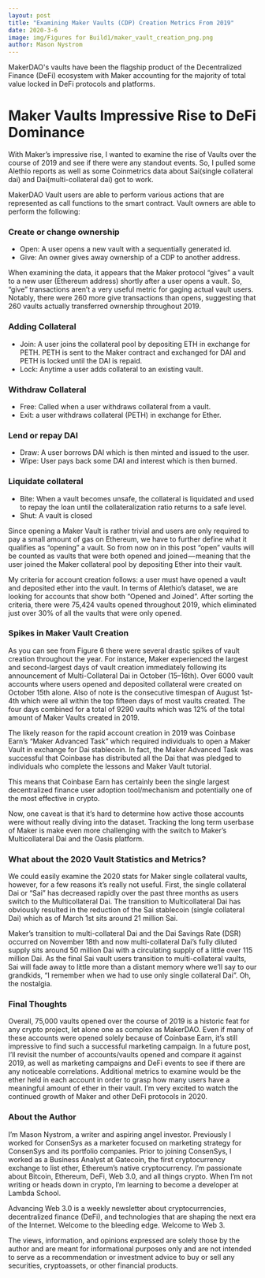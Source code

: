 ```yaml
---
layout: post
title: "Examining Maker Vaults (CDP) Creation Metrics From 2019"
date: 2020-3-6
image: img/Figures for Build1/maker_vault_creation_png.png
author: Mason Nystrom
---
```

MakerDAO's vaults have been the flagship product of the Decentralized Finance (DeFi) ecosystem with Maker accounting for the majority of total value locked in DeFi protocols and platforms. 

# Maker Vaults Impressive Rise to DeFi Dominance
With Maker’s impressive rise, I wanted to examine the rise of Vaults over the course of 2019 and see if there were any standout events. So, I pulled some Alethio reports as well as some Coinmetrics data about Sai(single collateral dai) and Dai(multi-collateral dai) got to work.

MakerDAO Vault users are able to perform various actions that are represented as call functions to the smart contract. Vault owners are able to perform the following:

### Create or change ownership
* Open: A user opens a new vault with a sequentially generated id.
* Give: An owner gives away ownership of a CDP to another address.

When examining the data, it appears that the Maker protocol “gives” a vault to a new user (Ethereum address) shortly after a user opens a vault. So, “give” transactions aren’t a very useful metric for gaging actual vault users. Notably, there were 260 more give transactions than opens, suggesting that 260 vaults actually transferred ownership throughout 2019.

### Adding Collateral
* Join: A user joins the collateral pool by depositing ETH in exchange for PETH. PETH is sent to the Maker contract and exchanged for DAI and PETH is locked until the DAI is repaid.
* Lock: Anytime a user adds collateral to an existing vault.

### Withdraw Collateral
* Free: Called when a user withdraws collateral from a vault.
* Exit: a user withdraws collateral (PETH) in exchange for Ether.

### Lend or repay DAI
* Draw: A user borrows DAI which is then minted and issued to the user.
* Wipe: User pays back some DAI and interest which is then burned.

### Liquidate collateral
* Bite: When a vault becomes unsafe, the collateral is liquidated and used to repay the loan until the collateralization ratio returns to a safe level.
* Shut: A vault is closed

Since opening a Maker Vault is rather trivial and users are only required to pay a small amount of gas on Ethereum, we have to further define what it qualifies as “opening” a vault. So from now on in this post “open” vaults will be counted as vaults that were both opened and joined — meaning that the user joined the Maker collateral pool by depositing Ether into their vault.

My criteria for account creation follows: a user must have opened a vault and deposited ether into the vault. In terms of Alethio’s dataset, we are looking for accounts that show both “Opened and Joined”. 
After sorting the criteria, there were 75,424 vaults opened throughout 2019, which eliminated just over 30% of all the vaults that were only opened.

### Spikes in Maker Vault Creation
As you can see from Figure 6 there were several drastic spikes of vault creation throughout the year. For instance, Maker experienced the largest and second-largest days of vault creation immediately following its announcement of Multi-Collateral Dai in October (15–16th). Over 6000 vault accounts where users opened and deposited collateral were created on October 15th alone. Also of note is the consecutive timespan of August 1st-4th which were all within the top fifteen days of most vaults created. The four days combined for a total of 9290 vaults which was 12% of the total amount of Maker Vaults created in 2019.

The likely reason for the rapid account creation in 2019 was Coinbase Earn’s “Maker Advanced Task” which required individuals to open a Maker Vault in exchange for Dai stablecoin. In fact, the Maker Advanced Task was successful that Coinbase has distributed all the Dai that was pledged to individuals who complete the lessons and Maker Vault tutorial.

This means that Coinbase Earn has certainly been the single largest decentralized finance user adoption tool/mechanism and potentially one of the most effective in crypto.

Now, one caveat is that it’s hard to determine how active those accounts were without really diving into the dataset. Tracking the long term userbase of Maker is make even more challenging with the switch to Maker’s Multicollateral Dai and the Oasis platform.

### What about the 2020 Vault Statistics and Metrics?
We could easily examine the 2020 stats for Maker single collateral vaults, however, for a few reasons it’s really not useful. First, the single collateral Dai or “Sai” has decreased rapidly over the past three months as users switch to the Multicollateral Dai. The transition to Multicollateral Dai has obviously resulted in the reduction of the Sai stablecoin (single collateral Dai) which as of March 1st sits around 21 million Sai.

Maker’s transition to multi-collateral Dai and the Dai Savings Rate (DSR) occurred on November 18th and now multi-collateral Dai’s fully diluted supply sits around 50 million Dai with a circulating supply of a little over 115 million Dai. 
As the final Sai vault users transition to multi-collateral vaults, Sai will fade away to little more than a distant memory where we’ll say to our grandkids, “I remember when we had to use only single collateral Dai”. Oh, the nostalgia. 

### Final Thoughts
Overall, 75,000 vaults opened over the course of 2019 is a historic feat for any crypto project, let alone one as complex as MakerDAO. Even if many of these accounts were opened solely because of Coinbase Earn, it’s still impressive to find such a successful marketing campaign. In a future post, I’ll revisit the number of accounts/vaults opened and compare it against 2019, as well as marketing campaigns and DeFi events to see if there are any noticeable correlations. Additional metrics to examine would be the ether held in each account in order to grasp how many users have a meaningful amount of ether in their vault. I’m very excited to watch the continued growth of Maker and other DeFi protocols in 2020.

### About the Author
I’m Mason Nystrom, a writer and aspiring angel investor. Previously I worked for ConsenSys as a marketer focused on marketing strategy for ConsenSys and its portfolio companies. Prior to joining ConsenSys, I worked as a Business Analyst at Gatecoin, the first cryptocurrency exchange to list ether, Ethereum’s native cryptocurrency.
I’m passionate about Bitcoin, Ethereum, DeFi, Web 3.0, and all things crypto. When I’m not writing or heads down in crypto, I’m learning to become a developer at Lambda School.

Advancing Web 3.0 is a weekly newsletter about cryptocurrencies, decentralized finance (DeFi), and technologies that are shaping the next era of the Internet. Welcome to the bleeding edge. Welcome to Web 3.

The views, information, and opinions expressed are solely those by the author and are meant for informational purposes only and are not intended to serve as a recommendation or investment advice to buy or sell any securities, cryptoassets, or other financial products.


